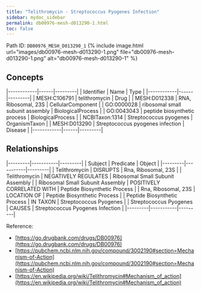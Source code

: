 ```yaml
---
title: "Telithromycin - Streptococcus Pyogenes Infection"
sidebar: mydoc_sidebar
permalink: db00976-mesh-d013290-1.html
toc: false 
---
```



Path ID: `DB00976_MESH_D013290_1`
{% include image.html url="images/db00976-mesh-d013290-1.png" file="db00976-mesh-d013290-1.png" alt="db00976-mesh-d013290-1" %}

## Concepts

|------------|------|---------|
| Identifier | Name | Type    |
|------------|------|---------|
| MESH:C106791 | telithromycin | Drug |
| MESH:D012338 | RNA, Ribosomal, 23S | CellularComponent |
| GO:0000028 | ribosomal small subunit assembly | BiologicalProcess |
| GO:0043043 | peptide biosynthetic process | BiologicalProcess |
| NCBITaxon:1314 | Streptococcus pyogenes | OrganismTaxon |
| MESH:D013290 | Streptococcus pyogenes infection | Disease |
|------------|------|---------|

## Relationships

|---------|-----------|---------|
| Subject | Predicate | Object  |
|---------|-----------|---------|
| Telithromycin | DISRUPTS | Rna, Ribosomal, 23S |
| Telithromycin | NEGATIVELY REGULATES | Ribosomal Small Subunit Assembly |
| Ribosomal Small Subunit Assembly | POSITIVELY CORRELATED WITH | Peptide Biosynthetic Process |
| Rna, Ribosomal, 23S | LOCATION OF | Peptide Biosynthetic Process |
| Peptide Biosynthetic Process | IN TAXON | Streptococcus Pyogenes |
| Streptococcus Pyogenes | CAUSES | Streptococcus Pyogenes Infection |
|---------|-----------|---------|

Reference: 
  - [https://go.drugbank.com/drugs/DB00976](https://go.drugbank.com/drugs/DB00976)
  - [https://pubchem.ncbi.nlm.nih.gov/compound/3002190#section=Mechanism-of-Action](https://pubchem.ncbi.nlm.nih.gov/compound/3002190#section=Mechanism-of-Action)
  - [https://en.wikipedia.org/wiki/Telithromycin#Mechanism_of_action](https://en.wikipedia.org/wiki/Telithromycin#Mechanism_of_action)

